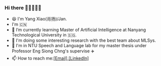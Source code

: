 ### Hi there 👋:technologist::student:

<!--
**swagshaw/swagshaw** is a ✨ _special_ ✨ repository because its `README.md` (this file) appears on your GitHub profile.

Here are some ideas to get you started:

- 🔭 I’m currently working on ...
- 🌱 I’m currently learning ...
- 👯 I’m looking to collaborate on ...
- 🤔 I’m looking for help with ...
- 💬 Ask me about ...
- 📫 How to reach me: ...
- 😄 Pronouns: ...
- ⚡ Fun fact: ...
-->
- :satisfied: I'm Yang Xiao(肖扬)/Jan.
-  I'm :cn:
-  🌱 I’m currently learning Master of Artificial Intelligence at Nanyang Technological University in 🇸🇬.
-  :construction: I'm doing some interesting research with the best team about MLSys.
-  :school: I'm in NTU Speech and Language lab for my master thesis under Professor Eng Siong Chng's supervise :airplane:
-  📫 How to reach me:[[Email]](swagshaw1998@gmail.com),[[LinkedIn]](https://www.linkedin.com/in/yang-xiao-swag/)
